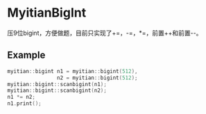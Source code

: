 # MyitianBigInt

压9位bigint，方便做题，目前只实现了+=，-=，*=，前置++和前置--。

## Example
```cpp
myitian::bigint n1 = myitian::bigint(512),
                n2 = myitian::bigint(512);
myitian::bigint::scanbigint(n1);
myitian::bigint::scanbigint(n2);
n1 *= n2;
n1.print();
```
